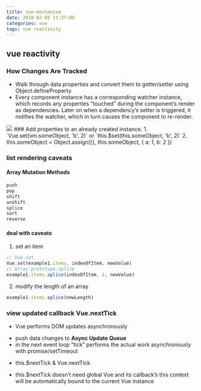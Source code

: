 ```yaml
---
title: vue-mechanism
date: 2018-02-05 11:37:09
categories: vue
tags: vue reactivity
---
```

## vue reactivity
### How Changes Are Tracked
- Walk through data properties and convert them to getter/setter using Object.defineProperty. 
- Every component instance has a corresponding watcher instance, which records any properties “touched” during the component’s render as dependencies. Later on when a dependency’s setter is triggered, it notifies the watcher, which in turn causes the component to re-render.
<img src='https://vuejs.org/images/data.png' />
### Add properties to an already created instance.
1. `Vue.set(vm.someObject, 'b', 2)` or `this.$set(this.someObject, 'b', 2)`
2. this.someObject = Object.assign({}, this.someObject, { a: 1, b: 2 })

<!--more-->
### list rendering caveats
#### Array Mutation Methods
```js
push
pop
shift
unshift
splice
sort
reverse
```
#### deal with  caveats
1. set an item
```js 
// Vue.set
Vue.set(example1.items, indexOfItem, newValue)
// Array.prototype.splice
example1.items.splice(indexOfItem, 1, newValue)
```
2. modify the length of an array
```js
example1.items.splice(newLength)
```
### view updated callback Vue.nextTick
- Vue performs DOM updates asynchronously
 + push data changes to **Async Update Queue**
 + in the next event loop “tick” performs the actual work asynchronously  with promise/setTimeout
- this.$nextTick & Vue.nextTick
 + this.$nextTick doesn’t need global Vue and its callback’s this context will be automatically bound to the current Vue instance 